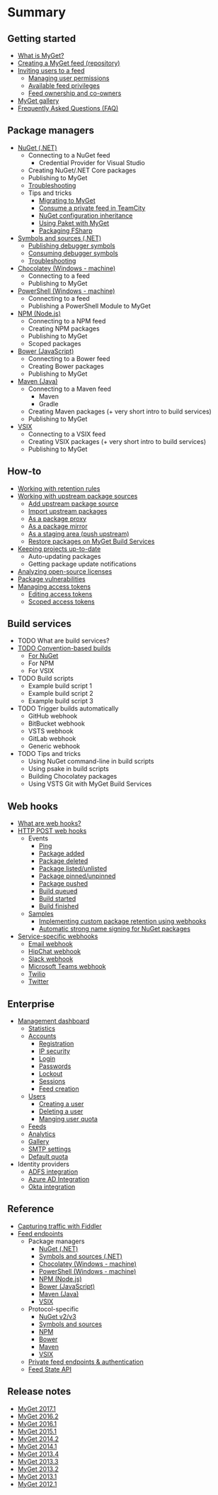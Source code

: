 # Summary

## Getting started

* [What is MyGet?](README.md)
* [Creating a MyGet feed \(repository\)](creating-a-myget-repository.md)
* [Inviting users to a feed](inviting-users-to-a-feed.md)
  * [Managing user permissions](inviting-users-to-a-feed.md#managing-user-permissions)
  * [Available feed privileges](inviting-users-to-a-feed.md#available-feed-privileges)
  * [Feed ownership and co-owners](inviting-users-to-a-feed.md#feed-ownership-and-co-owners)
* [MyGet gallery](myget-gallery.md)
* [Frequently Asked Questions \(FAQ\)](frequently-asked-questions-faq.md)

## Package managers

* [NuGet \(.NET\)](package-managers/nuget.md)
  * Connecting to a NuGet feed
    * Credential Provider for Visual Studio
  * Creating NuGet/.NET Core packages
  * Publishing to MyGet
  * [Troubleshooting](package-managers/nuget.md#troubleshooting)
  * Tips and tricks
    * [Migrating to MyGet](package-managers/tips-tricks/migrating-to-myget.md)
    * [Consume a private feed in TeamCity](package-managers/tips-tricks/consume-a-private-feed-in-teamcity.md)
    * [NuGet configuration inheritance](package-managers/tips-tricks/nuget-configuration-inheritance.md)
    * [Using Paket with MyGet](package-managers/tips-tricks/using-paket-with-myget.md)
    * [Packaging FSharp](package-managers/tips-tricks/packaging-fsharp.md)
* [Symbols and sources \(.NET\)](package-managers/symbols-and-sources.md)
  * [Publishing debugger symbols](package-managers/symbols-and-sources.md#publishing-debugger-symbols)
  * [Consuming debugger symbols](package-managers/symbols-and-sources.md#consuming-debugger-symbols)
  * [Troubleshooting](package-managers/symbols-and-sources.md#troubleshooting)
* [Chocolatey \(Windows - machine\)](package-managers/chocolatey.md)
  * Connecting to a feed
  * Publishing to MyGet
* [PowerShell \(Windows - machine\)](package-managers/powershell.md)
  * Connecting to a feed
  * Publishing a PowerShell Module to MyGet
* [NPM \(Node.js\)](package-managers/npm.md)
  * Connecting to a NPM feed
  * Creating NPM packages
  * Publishing to MyGet
  * Scoped packages
* [Bower \(JavaScript\)](package-managers/bower.md)
  * Connecting to a Bower feed
  * Creating Bower packages
  * Publishing to MyGet
* [Maven \(Java\)](package-managers/maven.md)
  * Connecting to a Maven feed
    * Maven
    * Gradle
  * Creating Maven packages \(+ very short intro to build services\)
  * Publishing to MyGet
* [VSIX](package-managers/vsix.md)
  * Connecting to a VSIX feed
  * Creating VSIX packages \(+ very short intro to build services\)
  * Publishing to MyGet

## How-to

* [Working with retention rules](how-to/package-retention-rules.md)
* [Working with upstream package sources](how-to/working-with-upstream-package-sources.md#adding-a-package-from-another-package-source)
  * [Add upstream package source](how-to/working-with-upstream-package-sources.md#adding-a-package-source-to-your-myget-feed)
  * [Import upstream packages](how-to/working-with-upstream-package-sources.md#Adding-a-package-from-another-package-source)
  * [As a package proxy](how-to/working-with-upstream-package-sources.md#proxy-packages-from-another-package-source)
  * [As a package mirror](how-to/working-with-upstream-package-sources.md#mirror-packages-from-another-package-source)
  * [As a staging area \(push upstream\)](how-to/working-with-upstream-package-sources.md#using-a-myget-feed-as-a-staging-area-before-pushing-upstream)
  * [Restore packages on MyGet Build Services](how-to/working-with-upstream-package-sources.md#using-upstream-package-sources-on-myget-build-services)
* [Keeping projects up-to-date](how-to/keeping-projects-up-to-date.md)
  * Auto-updating packages
  * Getting package update notifications
* [Analyzing open-source licenses](how-to/license-analysis.md)
* [Package vulnerabilities](how-to/package-vulnerabilities.md)
* [Managing access tokens](how-to/access-tokens.md)
  * [Editing access tokens](how-to/access-tokens.md#editing-access-tokens)
  * [Scoped access tokens](how-to/access-tokens.md#scoped-access-tokens)

## Build services

* TODO What are build services?
* [TODO Convention-based builds](build-services/todo-convention-based-builds.md)
  * [For NuGet](build-services/todo-convention-based-builds/for-nuget.md)
  * For NPM
  * For VSIX
* TODO Build scripts
  * Example build script 1
  * Example build script 2
  * Example build script 3
* TODO Trigger builds automatically
  * GitHub webhook
  * BitBucket webhook
  * VSTS webhook
  * GitLab webhook
  * Generic webhook
* TODO Tips and tricks
  * Using NuGet command-line in build scripts
  * Using psake in build scripts
  * Building Chocolatey packages
  * Using VSTS Git with MyGet Build Services

## Web hooks

* [What are web hooks?](webhooks/webhooks.md)
* [HTTP POST web hooks](webhooks/webhooks.md#http-post-webhook)
  * Events
    * [Ping](webhooks/webhooks.md#ping)
    * [Package added](webhooks/webhooks.md#package-added)
    * [Package deleted](webhooks/webhooks.md#package-deleted)
    * [Package listed\/unlisted](webhooks/webhooks.md#package-listed-unlisted)
    * [Package pinned\/unpinned](webhooks/webhooks.md#package-pinned-unpinned)
    * [Package pushed](webhooks/webhooks.md#package-pushed)
    * [Build queued](webhooks/webhooks.md#build-queued)
    * [Build started](webhooks/webhooks.md#build-started)
    * [Build finished](webhooks/webhooks.md#build-finished)
  * [Samples](webhooks/samples.md)
    * [Implementing custom package retention using webhooks](webhooks/samples.md#implementing-custom-package-retention-using-webhooks)
    * [Automatic strong name signing for NuGet packages](webhooks/samples.md#automatic-strong-name-signing-for-nuget-packages)
* [Service-specific webhooks](webhooks/webhooks.md#service-specific-webhooks)
  * [Email webhook](webhooks/webhooks.md#email-webhook)
  * [HipChat webhook](webhooks/webhooks.md#hipchat-webhook)
  * [Slack webhook](webhooks/webhooks.md#slack-webhook)
  * [Microsoft Teams webhook](webhooks/webhooks.md#microsoft-teams-webhook)
  * [Twilio](webhooks/webhooks.md#twilio-webhook)
  * [Twitter](webhooks/webhooks.md#twitter-webhook)

## Enterprise

* [Management dashboard](myget-enterprise/management-dashboard.md)
  * [Statistics](myget-enterprise/management-dashboard.md#statistics)
  * [Accounts](myget-enterprise/management-dashboard.md#accounts)
    * [Registration](myget-enterprise/management-dashboard.md#registration)
    * [IP security](myget-enterprise/management-dashboard.md#ip-security)
    * [Login](myget-enterprise/management-dashboard.md#registration-and-login)
    * [Passwords](myget-enterprise/management-dashboard.md#passwords)
    * [Lockout](myget-enterprise/management-dashboard.md#lockout)
    * [Sessions](myget-enterprise/management-dashboard.md#sessions)
    * [Feed creation](myget-enterprise/management-dashboard.md#feed-creation)
  * [Users](myget-enterprise/management-dashboard.md#users)
    * [Creating a user](myget-enterprise/management-dashboard.md#creating-a-user)
    * [Deleting a user](myget-enterprise/management-dashboard.md#deleting-a-user)
    * [Manging user quota](myget-enterprise/management-dashboard.md#managing-user-quota)
  * [Feeds](myget-enterprise/management-dashboard.md#feeds)
  * [Analytics](myget-enterprise/management-dashboard.md#analytics)
  * [Gallery](myget-enterprise/management-dashboard.md#gallery)
  * [SMTP settings](myget-enterprise/management-dashboard.md#smtp-settings)
  * [Default quota](myget-enterprise/management-dashboard.md#default-quota)
* Identity providers
  * [ADFS integration](myget-enterprise/adfs-integration.md)
  * [Azure AD Integration](myget-enterprise/azure-ad-integration.md)
  * [Okta integration](myget-enterprise/okta-integration.md)

## Reference

* [Capturing traffic with Fiddler](reference/capturing-traffic-with-fiddler.md)
* [Feed endpoints](reference/feed-endpoints.md)
  * Package managers
    * [NuGet \(.NET\)](reference/feed-endpoints.md#nuget-compatible-feed-endpoints)
    * [Symbols and sources \(.NET\)](reference/feed-endpoints.md#symbol-server-endpoints)
    * [Chocolatey \(Windows - machine\)](reference/feed-endpoints.md#nuget-compatible-feed-endpoints)
    * [PowerShell \(Windows - machine\)](reference/feed-endpoints.md#nuget-compatible-feed-endpoints)
    * [NPM \(Node.js\)](reference/feed-endpoints.md#npm-compatible-feed-endpoints)
    * [Bower \(JavaScript\)](reference/feed-endpoints.md#bower-compatible-feed-endpoints)
    * [Maven \(Java\)](reference/feed-endpoints.md#maven-compatible-feed-endpoints)
    * [VSIX](reference/feed-endpoints.md#vsix-compatible-feed-endpoints)
  * Protocol-specific
    * [NuGet v2\/v3](reference/feed-endpoints.md#nuget-compatible-feed-endpoints)
    * [Symbols and sources](reference/feed-endpoints.md#symbol-server-endpoints)
    * [NPM](reference/feed-endpoints.md#npm-compatible-feed-endpoints)
    * [Bower](reference/feed-endpoints.md#bower-compatible-feed-endpoints)
    * [Maven](reference/feed-endpoints.md#maven-compatible-feed-endpoints)
    * [VSIX](reference/feed-endpoints.md#vsix-compatible-feed-endpoints)
  * [Private feed endpoints & authentication](reference/feed-endpoints.md#private-feed-endpoints-and-authentication)
  * [Feed State API](reference/feed-state-api-endpoint.md)

## Release notes

* [MyGet 2017.1](release-notes/myget-20171.md)
* [MyGet 2016.2](release-notes/myget-2.2.md)
* [MyGet 2016.1](release-notes/myget-2.1.md)
* [MyGet 2015.1](release-notes/myget-2.0.md)
* [MyGet 2014.2](release-notes/myget-1.9.5.md)
* [MyGet 2014.1](release-notes/myget-1.9.md)
* [MyGet 2013.4](release-notes/myget-1.8.md)
* [MyGet 2013.3](release-notes/myget-1.7.md)
* [MyGet 2013.2](release-notes/myget-1.6.md)
* [MyGet 2013.1](release-notes/myget-1.5.md)
* [MyGet 2012.1](release-notes/myget-1.4.md)


